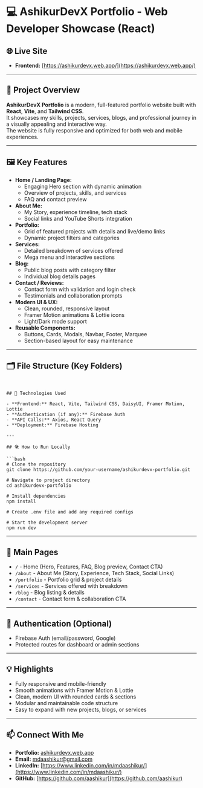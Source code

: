 # 💻 AshikurDevX Portfolio - Web Developer Showcase (React)

## 🌐 Live Site

- **Frontend:** [https://ashikurdevx.web.app/](https://ashikurdevx.web.app/)

---

## 🚀 Project Overview

**AshikurDevX Portfolio** is a modern, full-featured portfolio website built with **React**, **Vite**, and **Tailwind CSS**.  
It showcases my skills, projects, services, blogs, and professional journey in a visually appealing and interactive way.  
The website is fully responsive and optimized for both web and mobile experiences.

---

## 🖼️ Key Features

- **Home / Landing Page:**  
  - Engaging Hero section with dynamic animation  
  - Overview of projects, skills, and services  
  - FAQ and contact preview
- **About Me:**  
  - My Story, experience timeline, tech stack  
  - Social links and YouTube Shorts integration
- **Portfolio:**  
  - Grid of featured projects with details and live/demo links  
  - Dynamic project filters and categories
- **Services:**  
  - Detailed breakdown of services offered  
  - Mega menu and interactive sections
- **Blog:**  
  - Public blog posts with category filter  
  - Individual blog details pages
- **Contact / Reviews:**  
  - Contact form with validation and login check  
  - Testimonials and collaboration prompts
- **Modern UI & UX:**  
  - Clean, rounded, responsive layout  
  - Framer Motion animations & Lottie icons  
  - Light/Dark mode support
- **Reusable Components:**  
  - Buttons, Cards, Modals, Navbar, Footer, Marquee  
  - Section-based layout for easy maintenance

---

## 🗂️ File Structure (Key Folders)

```


## 🔑 Technologies Used

- **Frontend:** React, Vite, Tailwind CSS, DaisyUI, Framer Motion, Lottie  
- **Authentication (if any):** Firebase Auth  
- **API Calls:** Axios, React Query  
- **Deployment:** Firebase Hosting

---

## 🛠️ How to Run Locally

```bash
# Clone the repository
git clone https://github.com/your-username/ashikurdevx-portfolio.git

# Navigate to project directory
cd ashikurdevx-portfolio

# Install dependencies
npm install

# Create .env file and add any required configs

# Start the development server
npm run dev
````

---

## 📂 Main Pages

* `/` - Home (Hero, Features, FAQ, Blog preview, Contact CTA)
* `/about` - About Me (Story, Experience, Tech Stack, Social Links)
* `/portfolio` - Portfolio grid & project details
* `/services` - Services offered with breakdown
* `/blog` - Blog listing & details
* `/contact` - Contact form & collaboration CTA

---

## 🔐 Authentication (Optional)

* Firebase Auth (email/password, Google)
* Protected routes for dashboard or admin sections

---

## 💡 Highlights

* Fully responsive and mobile-friendly
* Smooth animations with Framer Motion & Lottie
* Clean, modern UI with rounded cards & sections
* Modular and maintainable code structure
* Easy to expand with new projects, blogs, or services

---

## 📫 Connect With Me

* **Portfolio:** [ashikurdevx.web.app](https://ashikurdevx.web.app/)
* **Email:** [mdaashikur@gmail.com](mailto:mdaashikur@gmail.com)
* **LinkedIn:** [https://www.linkedin.com/in/mdaashikur/](https://www.linkedin.com/in/mdaashikur/)
* **GitHub:** [https://github.com/aashikur](https://github.com/aashikur)

